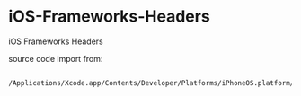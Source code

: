 iOS-Frameworks-Headers
======================

iOS Frameworks Headers

source code import from:

		/Applications/Xcode.app/Contents/Developer/Platforms/iPhoneOS.platform/Developer/SDKs/iPhoneOS7.0.sdk/System/Library/Frameworks